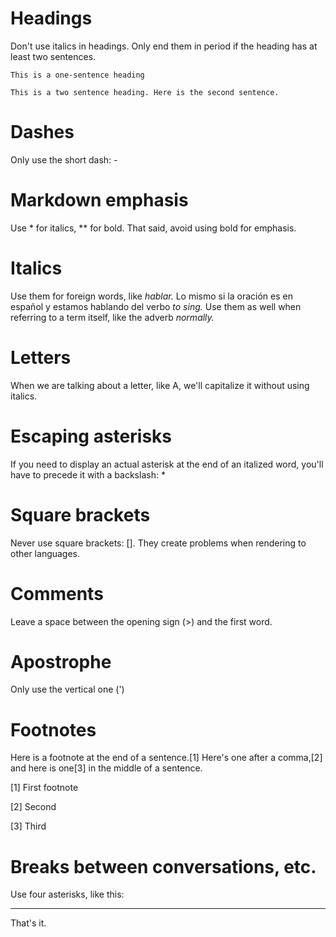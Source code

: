 # Headings

Don't use italics in headings. Only end them in period if the heading has at least two sentences.

    This is a one-sentence heading

    This is a two sentence heading. Here is the second sentence.

# Dashes

Only use the short dash: -

# Markdown emphasis

Use * for italics, ** for bold. That said, avoid using bold for emphasis.

# Italics

Use them for foreign words, like *hablar.* Lo mismo si la oración es en español y estamos hablando del verbo *to sing.*
Use them as well when referring to a term itself, like the adverb *normally.*

# Letters

When we are talking about a letter, like A, we'll capitalize it without using italics.

# Escaping asterisks

If you need to display an actual asterisk at the end of an italized word, you'll have to precede it with a backslash: \*

# Square brackets

Never use square brackets: []. They create problems when rendering to other languages.

# Comments

Leave a space between the opening sign (>) and the first word.

# Apostrophe

Only use the vertical one (')

# Footnotes

Here is a footnote at the end of a sentence.[1] Here's one after a comma,[2] and here is one[3] in the middle of a sentence.

[1] First footnote

[2] Second

[3] Third

# Breaks between conversations, etc.

Use four asterisks, like this:

****

That's it.
